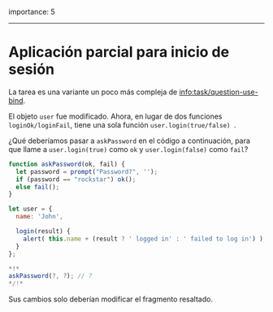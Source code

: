 importance: 5

---

# Aplicación parcial para inicio de sesión

La tarea es una variante un poco más compleja de <info:task/question-use-bind>. 

El objeto `user` fue modificado. Ahora, en lugar de dos funciones `loginOk/loginFail`, tiene una sola función `user.login(true/false) `.

¿Qué deberíamos pasar a `askPassword` en el código a continuación, para que llame a `user.login(true)` como `ok` y `user.login(false)` como `fail`?

```js
function askPassword(ok, fail) {
  let password = prompt("Password?", '');
  if (password == "rockstar") ok();
  else fail();
}

let user = {
  name: 'John',

  login(result) {
    alert( this.name + (result ? ' logged in' : ' failed to log in') );
  }
};

*!*
askPassword(?, ?); // ?
*/!*
```

Sus cambios solo deberían modificar el fragmento resaltado.

